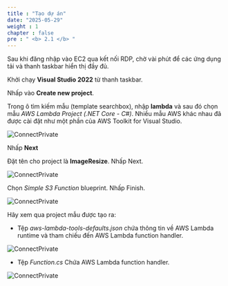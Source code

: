 ```yaml
---
title : "Tạo dự án"
date: "2025-05-29"
weight : 1
chapter : false
pre : " <b> 2.1 </b> "
---
```



Sau khi đăng nhập vào EC2 qua kết nối RDP, chờ vài phút để các ứng dụng tải và thanh taskbar hiển thị đầy đủ.

Khởi chạy **Visual Studio 2022** từ thanh taskbar.

Nhấp vào **Create new project**.

Trong ô tìm kiếm mẫu (template searchbox), nhập **lambda** và sau đó chọn mẫu *AWS Lambda Project (.NET Core - C#)*. Nhiều mẫu AWS khác nhau đã được cài đặt như một phần của AWS Toolkit for Visual Studio.

![ConnectPrivate](../../../images/2-Severless-compute/2.1.png)

Nhấp **Next**

Đặt tên cho project là **ImageResize**.
Nhấp Next.

![ConnectPrivate](../../../images/2-Severless-compute/2.2.png)

Chọn *Simple S3 Function* blueprint. Nhấp Finish.


![ConnectPrivate](../../../images/2-Severless-compute/2.3.png)

Hãy xem qua project mẫu được tạo ra:

- Tệp *aws-lambda-tools-defaults.json* chứa thông tin về AWS Lambda runtime và tham chiếu đến AWS Lambda function handler.
  
![ConnectPrivate](../../../images/2-Severless-compute/2.4.png)

- Tệp *Function.cs* Chứa AWS Lambda function handler.

![ConnectPrivate](../../../images/2-Severless-compute/2.5.png)
